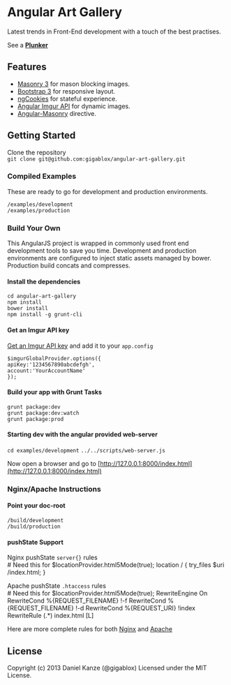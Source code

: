 # Angular Art Gallery

Latest trends in Front-End development with a touch of the best practises.

See a <b>[Plunker](http://plnkr.co/akHTslTdRMvfe3KrnPeO)</b>

## Features
* [Masonry 3](http://masonry.desandro.com/) for mason blocking images.
* [Bootstrap 3](https://github.com/twitter/bootstrap/tree/3.0.0-wip) for responsive layout.
* [ngCookies](https://github.com/angular/code.angularjs.org/tree/master/1.1.5) for stateful experience.
* [Angular Imgur API](https://github.com/gigablox/angular-imgur-api) for dynamic images.
* [Angular-Masonry](https://github.com/passy/angular-masonry) directive.

## Getting Started
Clone the repository  
`git clone git@github.com:gigablox/angular-art-gallery.git`    

### Compiled Examples
These are ready to go for development and production environments. 

`/examples/development`  
`/examples/production`

### Build Your Own
This AngularJS project is wrapped in commonly used front end development tools to save you time. Development and production environments are configured to inject static assets managed by bower. Production build concats and compresses.
#### Install the dependencies  
`cd angular-art-gallery`  
`npm install`  
`bower install`  
`npm install -g grunt-cli`

#### Get an Imgur API key
[Get an Imgur API key](https://api.imgur.com/) and add it to your `app.config`  

    $imgurGlobalProvider.options({
    apiKey:'1234567890abcdefgh',
    account:'YourAccountName'
    });

#### Build your app with Grunt Tasks
`grunt package:dev`  
`grunt package:dev:watch`  
`grunt package:prod`  

#### Starting dev with the angular provided web-server
`cd examples/development`
`../../scripts/web-server.js`

Now open a browser and go to [http://127.0.0.1:8000/index.html](http://127.0.0.1:8000/index.html)

### Nginx/Apache Instructions

#### Point your doc-root
`/build/development`  
`/build/production`

#### pushState Support
Nginx pushState `server{}` rules  
    # Need this for $locationProvider.html5Mode(true);
    location / {
        try_files $uri /index.html;
    }

Apache pushState `.htaccess` rules  
    # Need this for $locationProvider.html5Mode(true);
    RewriteEngine On
    RewriteCond %{REQUEST_FILENAME} !-f
    RewriteCond %{REQUEST_FILENAME} !-d
    RewriteCond %{REQUEST_URI} !index
    RewriteRule (.*) index.html [L]

Here are more complete rules for both [Nginx]() and [Apache]()

## License
Copyright (c) 2013 Daniel Kanze (@gigablox) Licensed under the MIT License.
